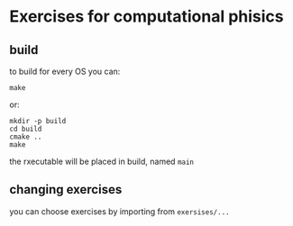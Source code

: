 # Exercises for computational phisics
 
## build
to build for every OS you can:
```
make
```
or:
```
mkdir -p build
cd build
cmake ..
make
```

the rxecutable will be placed in build, named `main`

## changing exercises
you can choose exercises by importing from `exersises/...`
